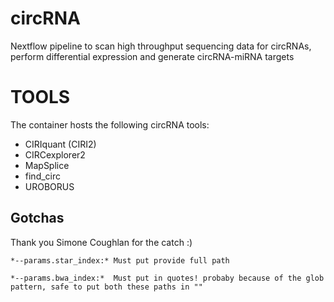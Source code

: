 # circRNA
Nextflow pipeline to scan high throughput sequencing data for circRNAs, perform differential expression and generate circRNA-miRNA targets

# TOOLS
The container hosts the following circRNA tools:

- CIRIquant (CIRI2)
- CIRCexplorer2
- MapSplice
- find_circ
- UROBORUS

## Gotchas
Thank you Simone Coughlan for the catch :) 
```
*--params.star_index:* Must put provide full path 

*--params.bwa_index:*  Must put in quotes! probaby because of the glob pattern, safe to put both these paths in "" 
```

